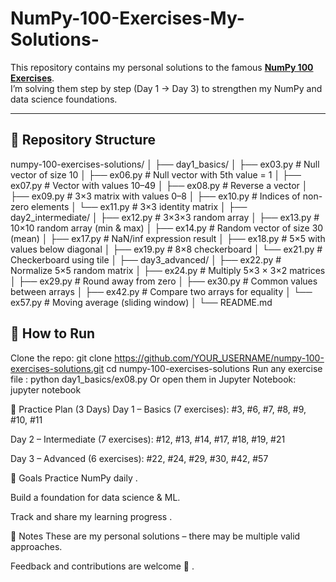 # NumPy-100-Exercises-My-Solutions-

This repository contains my personal solutions to the famous **[NumPy 100 Exercises](https://github.com/rougier/numpy-100)**.  
I’m solving them step by step (Day 1 → Day 3) to strengthen my NumPy and data science foundations.

---

## 📂 Repository Structure

numpy-100-exercises-solutions/
│
├── day1_basics/
│ ├── ex03.py # Null vector of size 10
│ ├── ex06.py # Null vector with 5th value = 1
│ ├── ex07.py # Vector with values 10–49
│ ├── ex08.py # Reverse a vector
│ ├── ex09.py # 3×3 matrix with values 0–8
│ ├── ex10.py # Indices of non-zero elements
│ └── ex11.py # 3×3 identity matrix
│
├── day2_intermediate/
│ ├── ex12.py # 3×3×3 random array
│ ├── ex13.py # 10×10 random array (min & max)
│ ├── ex14.py # Random vector of size 30 (mean)
│ ├── ex17.py # NaN/inf expression result
│ ├── ex18.py # 5×5 with values below diagonal
│ ├── ex19.py # 8×8 checkerboard
│ └── ex21.py # Checkerboard using tile
│
├── day3_advanced/
│ ├── ex22.py # Normalize 5×5 random matrix
│ ├── ex24.py # Multiply 5×3 × 3×2 matrices
│ ├── ex29.py # Round away from zero
│ ├── ex30.py # Common values between arrays
│ ├── ex42.py # Compare two arrays for equality
│ └── ex57.py # Moving average (sliding window)
│
└── README.md




## 🚀 How to  Run

Clone the repo:
git clone https://github.com/YOUR_USERNAME/numpy-100-exercises-solutions.git
cd numpy-100-exercises-solutions
Run any exercise file : python day1_basics/ex08.py
Or open them in Jupyter Notebook:
jupyter notebook


📅 Practice Plan (3 Days)
Day 1 – Basics (7 exercises): #3, #6, #7, #8, #9, #10, #11

Day 2 – Intermediate (7 exercises): #12, #13, #14, #17, #18, #19, #21

Day 3 – Advanced (6 exercises): #22, #24, #29, #30, #42, #57

🎯 Goals
Practice NumPy daily  .

Build a foundation for data science & ML.

Track and share my learning progress .

📌 Notes 
These are my personal solutions – there may be multiple valid approaches.


Feedback and contributions are welcome 🚀 .


